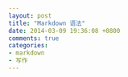 ```yaml
---
layout: post
title: "Markdown 语法"
date: 2014-03-09 19:36:08 +0800
comments: true
categories: 
- markdown
- 写作
---
```

